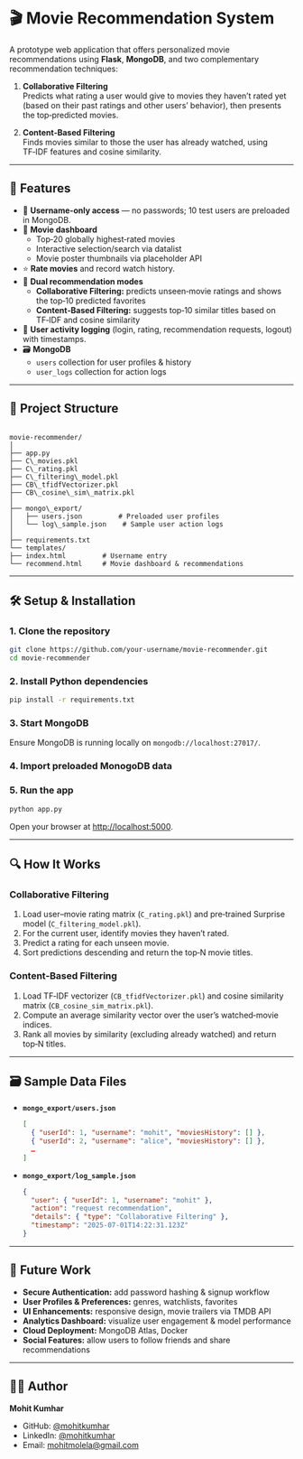 # 🎬 Movie Recommendation System

A prototype web application that offers personalized movie recommendations using **Flask**, **MongoDB**, and two complementary recommendation techniques:

1. **Collaborative Filtering**  
   Predicts what rating a user would give to movies they haven’t rated yet (based on their past ratings and other users’ behavior), then presents the top‑predicted movies.

2. **Content‑Based Filtering**  
   Finds movies similar to those the user has already watched, using TF‑IDF features and cosine similarity.

---

## 🚀 Features

- 🔑 **Username‑only access** — no passwords; 10 test users are preloaded in MongoDB.
- 🎥 **Movie dashboard**  
  - Top‑20 globally highest‑rated movies  
  - Interactive selection/search via datalist  
  - Movie poster thumbnails via placeholder API
- ⭐ **Rate movies** and record watch history.
- 🧠 **Dual recommendation modes**  
  - **Collaborative Filtering:** predicts unseen‑movie ratings and shows the top‑10 predicted favorites  
  - **Content‑Based Filtering:** suggests top‑10 similar titles based on TF‑IDF and cosine similarity
- 📝 **User activity logging** (login, rating, recommendation requests, logout) with timestamps.
- 🗃️ **MongoDB**  
  - `users` collection for user profiles & history  
  - `user_logs` collection for action logs

---

## 📂 Project Structure

```

movie-recommender/
│
├── app.py
├── C\_movies.pkl
├── C\_rating.pkl
├── C\_filtering\_model.pkl
├── CB\_tfidfVectorizer.pkl
├── CB\_cosine\_sim\_matrix.pkl
│
├── mongo\_export/
│   ├── users.json         # Preloaded user profiles
│   └── log\_sample.json    # Sample user action logs
│
├── requirements.txt
└── templates/
├── index.html         # Username entry
└── recommend.html     # Movie dashboard & recommendations

````

---

## 🛠️ Setup & Installation

### 1. Clone the repository
```bash
git clone https://github.com/your-username/movie-recommender.git
cd movie-recommender
````

### 2. Install Python dependencies

```bash
pip install -r requirements.txt
```

### 3. Start MongoDB

Ensure MongoDB is running locally on `mongodb://localhost:27017/`.

### 4. Import preloaded MonogoDB data 

### 5. Run the app

```bash
python app.py
```

Open your browser at [http://localhost:5000](http://localhost:5000).

---

## 🔍 How It Works

### Collaborative Filtering

1. Load user–movie rating matrix (`C_rating.pkl`) and pre‑trained Surprise model (`C_filtering_model.pkl`).
2. For the current user, identify movies they haven’t rated.
3. Predict a rating for each unseen movie.
4. Sort predictions descending and return the top‑N movie titles.

### Content‑Based Filtering

1. Load TF‑IDF vectorizer (`CB_tfidfVectorizer.pkl`) and cosine similarity matrix (`CB_cosine_sim_matrix.pkl`).
2. Compute an average similarity vector over the user’s watched‑movie indices.
3. Rank all movies by similarity (excluding already watched) and return top‑N titles.

---

## 🗃 Sample Data Files

* **`mongo_export/users.json`**

  ```json
  [
    { "userId": 1, "username": "mohit", "moviesHistory": [] },
    { "userId": 2, "username": "alice", "moviesHistory": [] },
    …
  ]
  ```
* **`mongo_export/log_sample.json`**

  ```json
  {
    "user": { "userId": 1, "username": "mohit" },
    "action": "request recommendation",
    "details": { "type": "Collaborative Filtering" },
    "timestamp": "2025-07-01T14:22:31.123Z"
  }
  ```

---

## 🔮 Future Work

* **Secure Authentication:** add password hashing & signup workflow
* **User Profiles & Preferences:** genres, watchlists, favorites
* **UI Enhancements:** responsive design, movie trailers via TMDB API
* **Analytics Dashboard:** visualize user engagement & model performance
* **Cloud Deployment:** MongoDB Atlas, Docker
* **Social Features:** allow users to follow friends and share recommendations

---

## 👨‍💻 Author

**Mohit Kumhar**

* GitHub: [@mohitkumhar](https://github.com/mohitkumhar)
* LinkedIn: [@mohitkumhar](https://linkedin.com/in/mohitkumhar)
* Email: [mohitmolela@gmail.com](mailto:mohitmolela@gmail.com)

